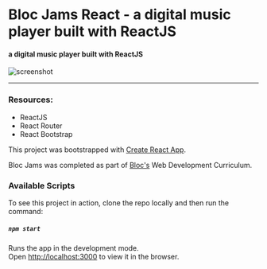 # Bloc Jams React - a digital music player built with ReactJS
#### a digital music player built with ReactJS

 ![screenshot](https://github.com/norsween/bloc-jams-react/blob/master/public/assets/images/bloc_jams_react.gif)

 ***
### Resources:
* ReactJS
* React Router
* React Bootstrap

 This project was bootstrapped with [Create React App](https://github.com/facebookincubator/create-react-app).

 Bloc Jams was completed as part of [Bloc's](https://www.bloc.io/) Web Development Curriculum.

### Available Scripts

To see this project in action, clone the repo locally and then run the command:

##### `npm start`

Runs the app in the development mode.<br>
Open [http://localhost:3000](http://localhost:3000) to view it in the browser.


